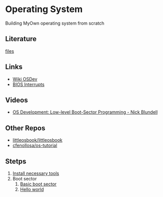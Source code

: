 # Operating System
Building MyOwn operating system from scratch

## Literature
[files](./literature)

## Links
- [Wiki OSDev](https://wiki.osdev.org/Main_Page)
- [BIOS Interrupts](https://en.wikipedia.org/wiki/BIOS_interrupt_call)

## Videos
- [OS Development: Low-level Boot-Sector Programming - Nick Blundell](https://www.youtube.com/playlist?list=PLrJApd3VJDK0gVMsU3lZBVHBCgC1EeK--)

## Other Repos
- [littleosbook/littleosbook ](https://github.com/littleosbook/littleosbook)
- [cfenollosa/os-tutorial ](https://github.com/cfenollosa/os-tutorial)

## Stetps
1. [Install necessary tools](./step01%20-%20necessary%20tools)
2. Boot sector
   1. [Basic boot sector](./step011%20-%20basic%20boot%20sector)
   2. [Hello world](./step012%20-%20hello%20world%20boot%20sector)
